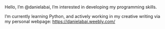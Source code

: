 Hello, I’m @danielabai, I’m interested in developing my programming skills.

I’m currently learning Python, and actively working in my creative writing via my personal webpage: https://danielabai.weebly.com/
